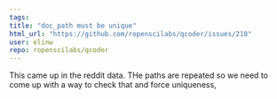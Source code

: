 ```yaml
---
tags: 
title: "doc_path must be unique"
html_url: "https://github.com/ropenscilabs/qcoder/issues/218"
user: elinw
repo: ropenscilabs/qcoder
---
```


This came up in the reddit data. THe paths are repeated so we need to come up with a way to check that and force uniqueness,